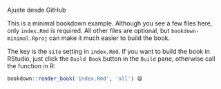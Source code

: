 Ajuste desde GitHub

This is a minimal bookdown example. Although you see a few files here, only `index.Rmd` is required. All other files are optional, but `bookdown-minimal.Rproj` can make it much easier to build the book.

The key is the `site` setting in `index.Rmd`. If you want to build the book in RStudio, just click the `Build Book` button in the `Build` pane, otherwise call the function in R:

```r
bookdown::render_book('index.Rmd', 'all') 😄
```
